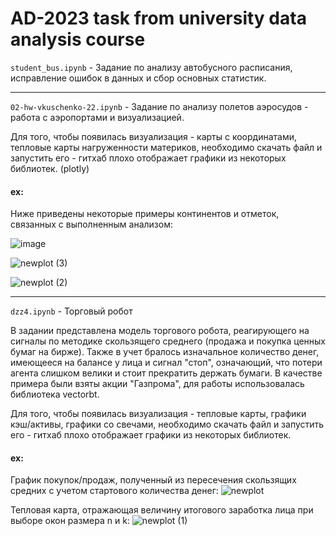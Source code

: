 # AD-2023 task from university data analysis course  




```student_bus.ipynb``` - Задание по анализу автобусного расписания, исправление ошибок в данных и сбор основных статистик.

---
```02-hw-vkuschenko-22.ipynb``` - Задание по анализу полетов аэросудов - работа с аэропортами и визуализацией.

Для того, чтобы появилась визуализация - карты с координатами, тепловые карты нагруженности материков, необходимо скачать файл и запустить его - гитхаб плохо отображает графики из некоторых библиотек. (plotly)

#### ex:

Ниже приведены некоторые примеры континентов и отметок, связанных с выполненным анализом:

![image](https://github.com/user-attachments/assets/f57b11fe-aee5-4fc5-a9e4-f32fdc366b53)



![newplot (3)](https://github.com/user-attachments/assets/ff16383b-71cc-4c20-8f7c-a10d66d641e9)

![newplot (2)](https://github.com/user-attachments/assets/a1176e4d-5928-4c94-a9d6-782c32f9afa6)



---

``` dzz4.ipynb ``` - Торговый робот


В задании представлена модель торгового робота, реагирующего на сигналы по методике скользящего среднего (продажа и покупка ценных бумаг на бирже). Также в учет бралось изначальное количество денег, имеющееся на балансе у лица и сигнал "стоп", означающий, что потери агента слишком велики и стоит прекратить держать бумаги. В качестве примера были взяты акции "Газпрома", для работы использовалась библиотека vectorbt. 

Для того, чтобы появилась визуализация - тепловые карты, графики кэш/активы, графики со свечами, необходимо скачать файл и запустить его - гитхаб плохо отображает графики из некоторых библиотек.

#### ex:

График покупок/продаж, полученный из пересечения скользящих средних с учетом стартового количества денег:
![newplot](https://github.com/user-attachments/assets/7874dd6d-35bc-4a63-8a6f-58bc9c58475b)


Тепловая карта, отражающая величину итогового заработка лица при выборе окон размера n и k:
![newplot (1)](https://github.com/user-attachments/assets/ae246240-fb62-4b39-b74c-469f8d58e2c2)
 
